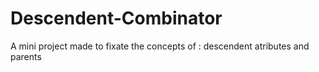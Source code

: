 # Descendent-Combinator
A mini project made to fixate the concepts of : descendent atributes and parents
